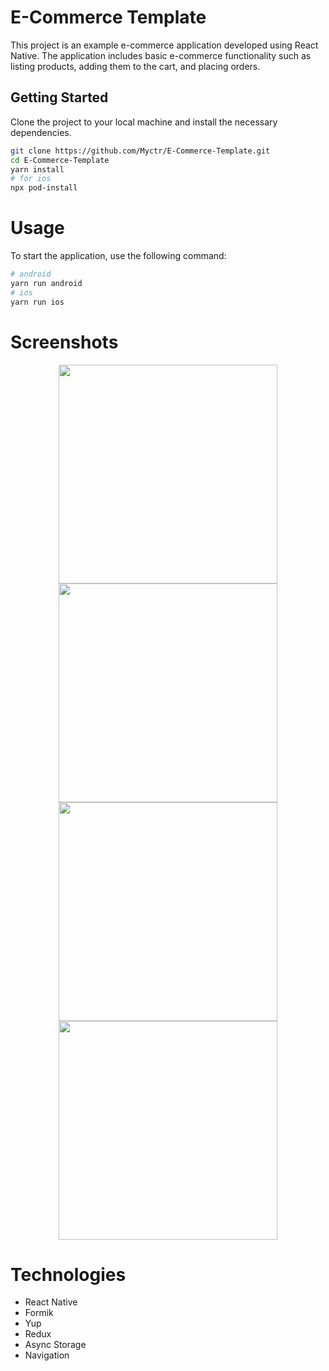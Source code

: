 # E-Commerce Template

This project is an example e-commerce application developed using React Native. The application includes basic e-commerce functionality such as listing products, adding them to the cart, and placing orders.

## Getting Started

Clone the project to your local machine and install the necessary dependencies.

```bash
git clone https://github.com/Myctr/E-Commerce-Template.git
cd E-Commerce-Template
yarn install
# for ios
npx pod-install
```

# Usage

To start the application, use the following command:

```bash
# android
yarn run android
# ios
yarn run ios
```

# Screenshots

<div align="center">
  <image width=350 src="screenshots/home.png" />
  <image width=350 src="screenshots/categories.png" />
  <image width=350 src="screenshots/cart.png" />
  <image width=350 src="screenshots/login.png" />
</div>

# Technologies

- React Native
- Formik
- Yup
- Redux
- Async Storage
- Navigation

